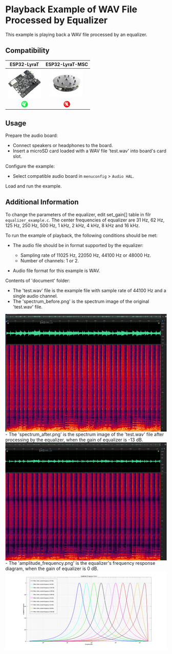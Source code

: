 # Playback Example of WAV File Processed by Equalizer

This example is playing back a WAV file processed by an equalizer.

## Compatibility

| ESP32-LyraT | ESP32-LyraT-MSC |
|:-----------:|:---------------:|
| [![alt text](../../../docs/_static/esp32-lyrat-v4.2-side-small.jpg "ESP32-LyraT")](https://docs.espressif.com/projects/esp-adf/en/latest/get-started/get-started-esp32-lyrat.html) | [![alt text](../../../docs/_static/esp32-lyratd-msc-v2.2-small.jpg "ESP32-LyraTD-MSC")](https://docs.espressif.com/projects/esp-adf/en/latest/get-started/get-started-esp32-lyratd-msc.html) |
| ![alt text](../../../docs/_static/yes-button.png "Compatible") | ![alt text](../../../docs/_static/no-button.png "Not Compatible") |

## Usage

Prepare the audio board:

- Connect speakers or headphones to the board. 
- Insert a microSD card loaded with a WAV file 'test.wav' into board's card slot.

Configure the example:

- Select compatible audio board in `menuconfig` > `Audio HAL`.

Load and run the example.


## Additional Information

To change the parameters of the equalizer, edit set_gain[] table in filr `equalizer_example.c`. The center frequencies of equalizer are 31 Hz, 62 Hz, 125 Hz, 250 Hz, 500 Hz, 1 kHz, 2 kHz, 4 kHz, 8 kHz and 16 kHz.

To run the example of playback, the following conditions should be met:

- The audio file should be in format supported by the equalizer:
    * Sampling rate of 11025 Hz, 22050 Hz, 44100 Hz or 48000 Hz.
    * Number of channels: 1 or 2.

- Audio file format for this example is WAV.

Contents of 'document' folder:

- The 'test.wav' file is the example file with sample rate of 44100 Hz and a single audio channel.
- The 'spectrum_before.png' is the spectrum image of the original 'test.wav' file.
<div  align="center"><img src="document/spectrum_before.png" width="700" alt ="spectrum_before" align=center /></div>
- The 'spectrum_after.png' is the spectrum image of the 'test.wav' file after processing by the equalizer, when the gain of equalizer is -13 dB.
<div align="center"><img src="document/spectrum_after.png" width="700" alt ="spectrum_after" align=center /></div>
- The 'amplitude_frequency.png' is the equalizer's frequency response diagram, when the gain of equalizer is 0 dB.
<div align="center"><img src="document/amplitude_frequency.png" width="700" alt ="amplitude_frequency" align=center /></div>
